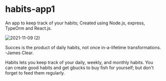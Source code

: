# habits-app1

An app to keep track of your habits; 
Created using Node.js, express, TypeOrm and React.js.



![2021-11-09 (2)](https://user-images.githubusercontent.com/60074455/146590616-4772e8ae-1910-409b-89a0-efd4e439606d.png)



Succes is the product of daily habits, not once in-a-lifetime transformations. -James Clear.

Habits lets you keep track of your daily, weekly, and monthly habits. You can create good habits and get gbucks to buy fish for yourself;
but don't forget to feed them regularly.
